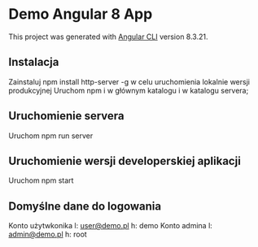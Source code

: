 # Demo Angular 8 App

This project was generated with [Angular CLI](https://github.com/angular/angular-cli) version 8.3.21.

## Instalacja

Zainstaluj npm install http-server -g w celu uruchomienia lokalnie wersji produkcyjnej
Uruchom npm i w głównym katalogu i w katalogu servera;

## Uruchomienie servera

Uruchom npm run server

## Uruchomienie wersji developerskiej aplikacji

Uruchom npm start

## Domyślne dane do logowania

Konto użytwkonika l: user@demo.pl h: demo
Konto admina l: admin@demo.pl h: root
